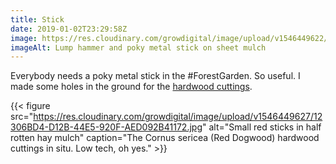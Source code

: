 ```yaml
---
title: Stick
date: 2019-01-02T23:29:58Z
image: https://res.cloudinary.com/growdigital/image/upload/v1546449622/stick-F236CD5C.jpg
imageAlt: Lump hammer and poky metal stick on sheet mulch
---
```


Everybody needs a poky metal stick in the #ForestGarden. So useful. I made some holes in the ground for the [hardwood cuttings](https://www.forestgarden.wales/blog/when-is-the-best-time-for-hardwood-cuttings/).

{{< figure src="https://res.cloudinary.com/growdigital/image/upload/v1546449627/12306BD4-D12B-44E5-920F-AED092B41172.jpg" alt="Small red sticks in half rotten hay mulch" caption="The Cornus sericea (Red Dogwood) hardwood cuttings in situ. Low tech, oh yes." >}}
